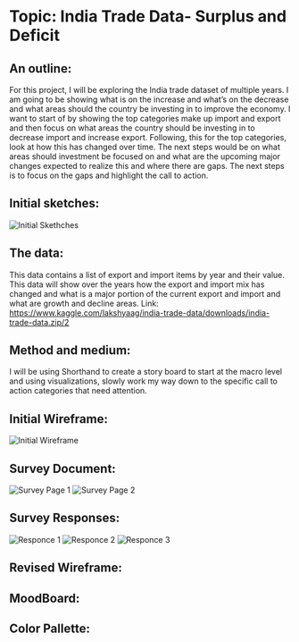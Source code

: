 # Topic: India Trade Data- Surplus and Deficit

## An outline:

For this project, I will be exploring the India trade dataset of multiple years. I am going to be showing what is on the increase and what’s on the decrease and what areas should the country be investing in to improve the economy.
I want to start of by showing the top categories make up import and export and then focus on what areas the country should be investing in to decrease import and increase export. Following, this for the top categories, look at how this has changed over time. The next steps would be on what areas should investment be focused on and what are the upcoming major changes expected to realize this and where there are gaps. The next steps is to focus on the gaps and highlight the call to action.

## Initial sketches:

![Initial Skethches](https://ashokraja123.github.io/visualizations/INittial%20design%20sketches-cropped.jpg)



## The data:

This data contains a list of export and import items by year and their value. This data will show over the years how the export and import mix has changed and what is a major portion of the current export and import and what are growth and decline areas.
Link: https://www.kaggle.com/lakshyaag/india-trade-data/downloads/india-trade-data.zip/2

## Method and medium:

I will be using Shorthand to create a story board to start at the macro level and using visualizations, slowly work my way down to the specific call to action categories that need attention.

## Initial Wireframe:

![Initial Wireframe](https://ashokraja123.github.io/visualizations/Wireframe%20iteration%201-cropped.jpeg)



## Survey Document:

![Survey Page 1](https://ashokraja123.github.io/visualizations/Survey-1.JPG)
![Survey Page 2](https://ashokraja123.github.io/visualizations/Survey-2.JPG)



## Survey Responses:

![Responce 1](https://ashokraja123.github.io/visualizations/Responce-1.jpeg)
![Responce 2](https://ashokraja123.github.io/visualizations/Responce-2.jpg)
![Responce 3](https://ashokraja123.github.io/visualizations/Responce-3.jpg)


## Revised Wireframe:






## MoodBoard:





## Color Pallette:




